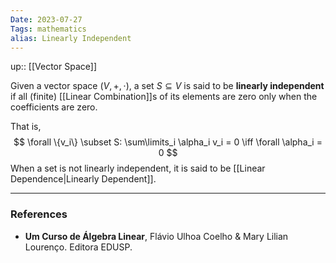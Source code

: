 ```yaml
---
Date: 2023-07-27
Tags: mathematics
alias: Linearly Independent
---
```

up:: [[Vector Space]]

Given a vector space $(V, +, \cdot)$, a set $S \subseteq V$ is said to be **linearly independent** if all (finite) [[Linear Combination]]s of its elements are zero only when the coefficients are zero.

That is,
$$
\forall \{v_i\} \subset S: \sum\limits_i \alpha_i v_i = 0 \iff \forall \alpha_i = 0
$$
When a set is not linearly independent, it is said to be [[Linear Dependence|Linearly Dependent]].


---
### References
- **Um Curso de Álgebra Linear**, Flávio Ulhoa Coelho & Mary Lilian Lourenço. Editora EDUSP.